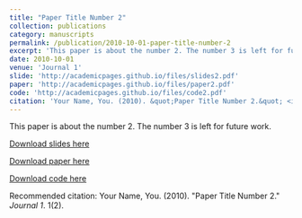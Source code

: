 ```yaml
---
title: "Paper Title Number 2"
collection: publications
category: manuscripts
permalink: /publication/2010-10-01-paper-title-number-2
excerpt: 'This paper is about the number 2. The number 3 is left for future work.'
date: 2010-10-01
venue: 'Journal 1'
slide: 'http://academicpages.github.io/files/slides2.pdf'
paper: 'http://academicpages.github.io/files/paper2.pdf'
code: 'http://academicpages.github.io/files/code2.pdf'
citation: 'Your Name, You. (2010). &quot;Paper Title Number 2.&quot; <i>Journal 1</i>. 1(2).'
---
```

This paper is about the number 2. The number 3 is left for future work.

[Download slides here](http://academicpages.github.io/files/slides2.pdf)

[Download paper here](http://academicpages.github.io/files/paper2.pdf)

[Download code here](http://academicpages.github.io/files/code2.pdf)

Recommended citation: Your Name, You. (2010). "Paper Title Number 2." <i>Journal 1</i>. 1(2).